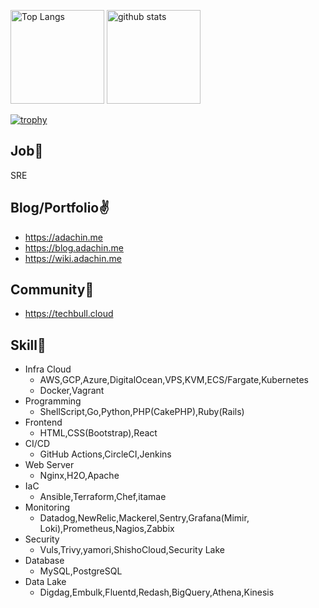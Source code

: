 <p align="left"> 
  <img alt="Top Langs" height="150px" src="https://github-readme-stats.vercel.app/api/top-langs/?username=RVIRUS0817&layout=compact&count_private=true&show_icons=true&theme=onedark" />
  <img alt="github stats" height="150px" src="https://github-readme-stats.vercel.app/api?username=RVIRUS0817&count_private=true&show_icons=true&show_icons=true&theme=onedark" />
</p>

[![trophy](https://github-profile-trophy.vercel.app/?username=RVIRUS0817&theme=onedark&column=7
)](https://github.com/ryo-ma/github-profile-trophy)

## Job🏃

SRE

## Blog/Portfolio✌️
- https://adachin.me
- https://blog.adachin.me
- https://wiki.adachin.me

## Community🙌
- https://techbull.cloud

## Skill📖

- Infra Cloud
  - AWS,GCP,Azure,DigitalOcean,VPS,KVM,ECS/Fargate,Kubernetes
  - Docker,Vagrant
- Programming 
  - ShellScript,Go,Python,PHP(CakePHP),Ruby(Rails)
- Frontend
  - HTML,CSS(Bootstrap),React
- CI/CD
  - GitHub Actions,CircleCI,Jenkins
- Web Server
  - Nginx,H2O,Apache
- IaC
  - Ansible,Terraform,Chef,itamae
- Monitoring
  - Datadog,NewRelic,Mackerel,Sentry,Grafana(Mimir, Loki),Prometheus,Nagios,Zabbix
- Security
  - Vuls,Trivy,yamori,ShishoCloud,Security Lake
- Database
  - MySQL,PostgreSQL
- Data Lake
  - Digdag,Embulk,Fluentd,Redash,BigQuery,Athena,Kinesis
